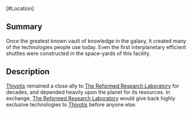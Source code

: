 [#Location]

## Summary

Once the greatest known vault of knowledge in the galaxy, it created many of the technologies people use today. Even the first interplanetary efficient shuttles were constructed in the space-yards of this facility. 

## Description

[Thiyotis](../Planets/Thiyotis.md) remained a close ally to [The Reformed Research Laboratory](The%20Reformed%20Research%20Laboratory.md) for decades, and depended heavily upon the planet for its resources. In exchange, [The Reformed Research Laboratory](The%20Reformed%20Research%20Laboratory.md) would give back highly exclusive technologies to [Thiyotis](../Planets/Thiyotis.md) before anyone else.